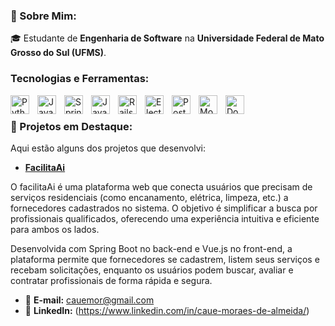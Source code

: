 
### 💭 Sobre Mim: 
🎓 Estudante de **Engenharia de Software** na **Universidade Federal de Mato Grosso do Sul (UFMS)**.  

### Tecnologias e Ferramentas:
 
<img 
    align="left" 
    alt="Python"
    title="Python" 
    width="30px" 
    style="padding-right: 10px;" 
    src= "https://cdn.jsdelivr.net/gh/devicons/devicon@latest/icons/python/python-original.svg"
 />
 <img 
    align="left" 
    alt="Java"
    title="Java" 
    width="30px" 
    style="padding-right: 10px;" 
    src= "https://cdn.jsdelivr.net/gh/devicons/devicon@latest/icons/java/java-original.svg" 
 />
 
 <img 
    align="left" 
    alt="Spring"
    title="Spring" 
    width="30px" 
    style="padding-right: 10px;"
    src="https://cdn.jsdelivr.net/gh/devicons/devicon@latest/icons/spring/spring-original.svg"         
 />

  <img 
    align="left" 
    alt="JavaScript"
    title="JavaScript" 
    width="30px" 
    style="padding-right: 10px;"
    src="https://cdn.jsdelivr.net/gh/devicons/devicon@latest/icons/javascript/javascript-original.svg" 
 />
  <img 
    align="left" 
    alt="Rails"
    title="Rails" 
    width="30px" 
    style="padding-right: 10px;"
    src="https://cdn.jsdelivr.net/gh/devicons/devicon@latest/icons/rails/rails-plain-wordmark.svg" 
 />
  <img 
    align="left" 
    alt="Electron"
    title="Electron" 
    width="30px" 
    style="padding-right: 10px;"
    src="https://cdn.jsdelivr.net/gh/devicons/devicon@latest/icons/electron/electron-original.svg" 
  />
 <img 
    align="left" 
    alt="PostgreSQL"
    title="PostegreSQL" 
    width="30px" 
    style="padding-right: 10px;"
    src="https://cdn.jsdelivr.net/gh/devicons/devicon@latest/icons/postgresql/postgresql-original.svg" 
  />

 <img 
    align="left" 
    alt="MongoDB"
    title="MongoDB" 
    width="30px" 
    style="padding-right: 10px;"
    src="https://cdn.jsdelivr.net/gh/devicons/devicon@latest/icons/mongodb/mongodb-original.svg"       
  />

  
 <img 
    align="left" 
    alt="Docker"
    title="Docker" 
    width="30px" 
    style="padding-right: 10px;"
    src="https://cdn.jsdelivr.net/gh/devicons/devicon@latest/icons/docker/docker-original.svg"     
  />
 
</br>




### 🚀 Projetos em Destaque:
Aqui estão alguns dos projetos que desenvolvi:

- **[FacilitaAi]((https://github.com/PET-Sistemas/facilita-ai-project/tree/main))** 
  
 O facilitaAi é uma plataforma web que conecta usuários que precisam de serviços residenciais (como encanamento, elétrica, limpeza, etc.) a fornecedores cadastrados no sistema. O objetivo é simplificar a busca por profissionais qualificados, oferecendo uma experiência intuitiva e eficiente para ambos os lados.

Desenvolvida com Spring Boot no back-end e Vue.js no front-end, a plataforma permite que fornecedores se cadastrem, listem seus serviços e recebam solicitações, enquanto os usuários podem buscar, avaliar e contratar profissionais de forma rápida e segura.

- 📧 **E-mail:** [cauemor@gmail.com](mailto:cauemor@gmail.com)  
- 🔗 **LinkedIn:** (https://www.linkedin.com/in/caue-moraes-de-almeida/)  

